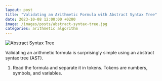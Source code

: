 ```yaml
---
layout: post
title: "Validating an Arithmetic Formula with Abstract Syntax Tree"
date: 2023-10-08 12:00:00 +0200
image: /images/posts/abstract-syntax-tree.jpg
categories: arithmetic algorithm
---
```


![Abstract Syntax Tree](/images/posts/abstract-syntax-tree.jpg)

Validating an arithmetic formula is surprisingly simple using an abstract syntax tree (AST).

<!-- more -->

1. Read the formula and separate it in tokens. Tokens are numbers, symbols, and variables.

